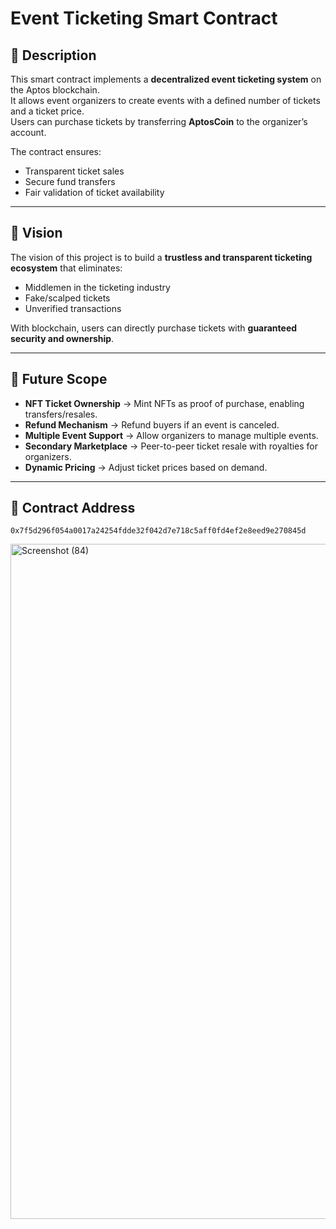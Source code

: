 # Event Ticketing Smart Contract

## 📖 Description  
This smart contract implements a **decentralized event ticketing system** on the Aptos blockchain.  
It allows event organizers to create events with a defined number of tickets and a ticket price.  
Users can purchase tickets by transferring **AptosCoin** to the organizer’s account.  

The contract ensures:  
- Transparent ticket sales  
- Secure fund transfers  
- Fair validation of ticket availability  

---

## 🎯 Vision  
The vision of this project is to build a **trustless and transparent ticketing ecosystem** that eliminates:  
- Middlemen in the ticketing industry  
- Fake/scalped tickets  
- Unverified transactions  

With blockchain, users can directly purchase tickets with **guaranteed security and ownership**.  

---

## 🚀 Future Scope  
- **NFT Ticket Ownership** → Mint NFTs as proof of purchase, enabling transfers/resales.  
- **Refund Mechanism** → Refund buyers if an event is canceled.  
- **Multiple Event Support** → Allow organizers to manage multiple events.  
- **Secondary Marketplace** → Peer-to-peer ticket resale with royalties for organizers.  
- **Dynamic Pricing** → Adjust ticket prices based on demand.  

---

## 📌 Contract Address  
```text
0x7f5d296f054a0017a24254fdde32f042d7e718c5aff0fd4ef2e8eed9e270845d
```
<img width="1920" height="1080" alt="Screenshot (84)" src="https://github.com/user-attachments/assets/9a020629-83ee-45c0-bebf-215a1f62a26e" />
